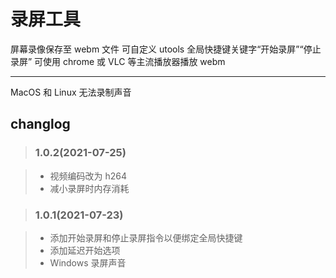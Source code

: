 # 录屏工具

屏幕录像保存至 webm 文件
可自定义 utools 全局快捷键关键字“开始录屏”“停止录屏”
可使用 chrome 或 VLC 等主流播放器播放 webm

---

MacOS 和 Linux 无法录制声音

## changlog

> ### 1.0.2(2021-07-25)

> - 视频编码改为 h264
> - 减小录屏时内存消耗

> ### 1.0.1(2021-07-23)

> - 添加开始录屏和停止录屏指令以便绑定全局快捷键
> - 添加延迟开始选项
> - Windows 录屏声音
